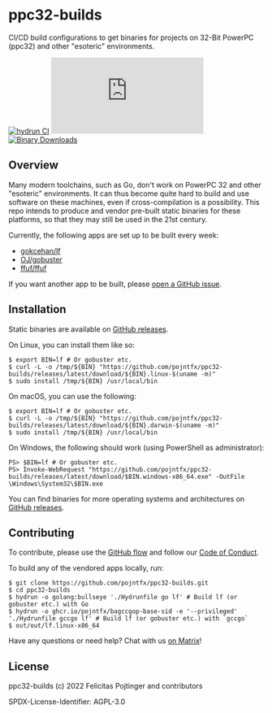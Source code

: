 # ppc32-builds

CI/CD build configurations to get binaries for projects on 32-Bit PowerPC (ppc32) and other "esoteric" environments.

[![hydrun CI](https://github.com/pojntfx/ppc32-builds/actions/workflows/hydrun.yaml/badge.svg)](https://github.com/pojntfx/ppc32-builds/actions/workflows/hydrun.yaml)
[![Matrix](https://img.shields.io/matrix/ppc32-builds:matrix.org)](https://matrix.to/#/#ppc32-builds:matrix.org?via=matrix.org)
[![Binary Downloads](https://img.shields.io/github/downloads/pojntfx/ppc32-builds/total?label=binary%20downloads)](https://github.com/pojntfx/ppc32-builds/releases)

## Overview

Many modern toolchains, such as Go, don't work on PowerPC 32 and other "esoteric" environments. It can thus become quite hard to build and use software on these machines, even if cross-compilation is a possibility. This repo intends to produce and vendor pre-built static binaries for these platforms, so that they may still be used in the 21st century.

Currently, the following apps are set up to be built every week:

- [gokcehan/lf](https://github.com/gokcehan/lf)
- [OJ/gobuster](https://github.com/OJ/gobuster)
- [ffuf/ffuf](https://github.com/ffuf/ffuf)

If you want another app to be built, please [open a GitHub issue](https://github.com/pojntfx/ppc32-builds/issues/new).

## Installation

Static binaries are available on [GitHub releases](https://github.com/pojntfx/ppc32-builds/releases).

On Linux, you can install them like so:

```shell
$ export BIN=lf # Or gobuster etc.
$ curl -L -o /tmp/${BIN} "https://github.com/pojntfx/ppc32-builds/releases/latest/download/${BIN}.linux-$(uname -m)"
$ sudo install /tmp/${BIN} /usr/local/bin
```

On macOS, you can use the following:

```shell
$ export BIN=lf # Or gobuster etc.
$ curl -L -o /tmp/${BIN} "https://github.com/pojntfx/ppc32-builds/releases/latest/download/${BIN}.darwin-$(uname -m)"
$ sudo install /tmp/${BIN} /usr/local/bin
```

On Windows, the following should work (using PowerShell as administrator):

```shell
PS> $BIN=lf # Or gobuster etc.
PS> Invoke-WebRequest "https://github.com/pojntfx/ppc32-builds/releases/latest/download/$BIN.windows-x86_64.exe" -OutFile \Windows\System32\$BIN.exe
```

You can find binaries for more operating systems and architectures on [GitHub releases](https://github.com/pojntfx/ppc32-builds/releases).

## Contributing

To contribute, please use the [GitHub flow](https://guides.github.com/introduction/flow/) and follow our [Code of Conduct](./CODE_OF_CONDUCT.md).

To build any of the vendored apps locally, run:

```shell
$ git clone https://github.com/pojntfx/ppc32-builds.git
$ cd ppc32-builds
$ hydrun -o golang:bullseye './Hydrunfile go lf' # Build lf (or gobuster etc.) with Go
$ hydrun -o ghcr.io/pojntfx/bagccgop-base-sid -e '--privileged' './Hydrunfile gccgo lf' # Build lf (or gobuster etc.) with `gccgo`
$ out/out/lf.linux-x86_64
```

Have any questions or need help? Chat with us [on Matrix](https://matrix.to/#/#ppc32-builds:matrix.org?via=matrix.org)!

## License

ppc32-builds (c) 2022 Felicitas Pojtinger and contributors

SPDX-License-Identifier: AGPL-3.0
